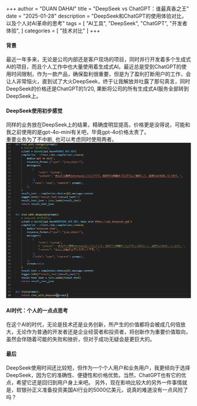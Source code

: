+++
author = "DUAN DAHAI"
title = "DeepSeek vs ChatGPT：谁最真香之王"
date = "2025-01-28"
description = "DeepSeek和ChatGPT的使用体验对比，以及个人对AI革命的思考"
tags = [
    "AI工具",
    "DeepSeek",
    "ChatGPT",
    "开发者体验",
]
categories = [
    "技术对比"
]
+++

#### 背景   
最近一年多来，无论是公司内部还是客户现场的项目，同时并行开发着多个生成式AI的项目，而且个人工作中也大量使用着生成式AI。最近总是受到ChatGPT的使用时间限制，作为一款产品，确保盈利很重要，但是为了盈利打断用户的工作，会让人非常恼火，直到试了大火DeepSeek，终于让我解放并吐露了那句真言，同时DeepSeek的价格还是ChatGPT的1/20, 果断将公司的所有生成式AI服务全部转到DeepSeek上。

#### DeepSeek使用初步感觉  
同样的业务放在DeepSeek上的结果，精确度明显提高，价格更是没得说，可能和我之前使用的是gpt-4o-mini有关吧，毕竟gpt-4o价格太贵了。   
重要业务为了不中断, 也可以考虑同时使用两者。   
![1-gpt.png](1-gpt.png)

#### AI时代：个人的一点点思考
在这个AI的时代，无论是技术还是业务创新，所产生的价值都将会被成几何倍放大，无论作为普通的开发者还是企业经营者和投资者，将创新作为重要价值取向，虽然会伴随着可能的失败和挫折，但对于成功无疑会是更巨大的。

#### 最后  
DeepSeek使用时间还比较短，但作为一个个人用户和业务用户，我更倾向于选择DeepSeek，因为它的准确性、便捷性和价格优势。当然，ChatGPT也有它的优点，希望它还是回归到用户身上来吧。
另外，现在影响比较大的另外一件事情就是，软银孙正义准备投资美国AI行业的5000亿美元，说真的难道没有一点风险了吗？

